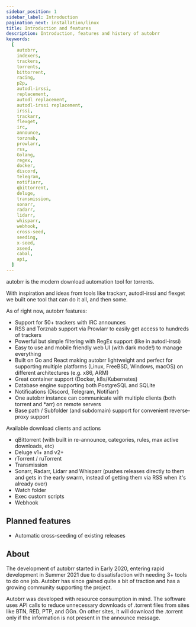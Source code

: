 ```yaml
---
sidebar_position: 1
sidebar_label: Introduction
pagination_next: installation/linux
title: Introduction and features
description: Introduction, features and history of autobrr
keywords:
  [
    autobrr,
    indexers,
    trackers,
    torrents,
    bittorrent,
    racing,
    p2p,
    autodl-irssi,
    replacement,
    autodl replacement,
    autodl-irssi replacement,
    irssi,
    trackarr,
    flexget,
    irc,
    announce,
    torznab,
    prowlarr,
    rss,
    Golang,
    regex,
    docker,
    discord,
    telegram,
    notifiarr,
    qbittorrent,
    deluge,
    transmission,
    sonarr,
    radarr,
    lidarr,
    whisparr,
    webhook,
    cross-seed,
    seeding,
    x-seed,
    xseed,
    cabal,
    api,
  ]
---
```


autobrr is the modern download automation tool for torrents.

With inspiration and ideas from tools like trackarr, autodl-irssi and flexget we built one tool that can do it all, and then some.

As of right now, autobrr features:

- Support for 50+ trackers with IRC announces
- RSS and Torznab support via Prowlarr to easily get access to hundreds of trackers
- Powerful but simple filtering with RegEx support (like in autodl-irssi)
- Easy to use and mobile friendly web UI (with dark mode!) to manage everything
- Built on Go and React making autobrr lightweight and perfect for supporting multiple platforms (Linux, FreeBSD, Windows, macOS) on different architectures (e.g. x86, ARM)
- Great container support (Docker, k8s/Kubernetes)
- Database engine supporting both PostgreSQL and SQLite
- Notifications (Discord, Telegram, Notifiarr)
- One autobrr instance can communicate with multiple clients (both torrent and \*arr) on remote servers
- Base path / Subfolder (and subdomain) support for convenient reverse-proxy support

Available download clients and actions

- qBittorrent (with built in re-announce, categories, rules, max active downloads, etc)
- Deluge v1+ and v2+
- rTorrent / ruTorrent
- Transmission
- Sonarr, Radarr, Lidarr and Whisparr (pushes releases directly to them and gets in the early swarm, instead of getting them via RSS when it's already over)
- Watch folder
- Exec custom scripts
- Webhook

## Planned features

- Automatic cross-seeding of existing releases

## About

The development of autobrr started in Early 2020, entering rapid development in Summer 2021 due to dissatisfaction with needing 3+ tools to do one job. Autobrr has since gained quite a bit of traction and has a growing community supporting the project.

Autobrr was developed with resource consumption in mind. The software uses API calls to reduce unnecessary downloads of .torrent files from sites like BTN, RED, PTP, and GGn. On other sites, it will download the .torrent only if the information is not present in the announce message.
